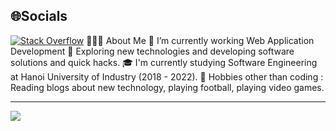 
## 🌐Socials
[![Stack Overflow](https://img.shields.io/badge/-Stackoverflow-FE7A16?logo=stack-overflow&logoColor=white)](https://stackoverflow.com/users/20968459) 
👨🏻‍💻 About Me
🔭   I’m currently working Web Application Development
🤔   Exploring new technologies and developing software solutions and quick hacks.
🎓   I'm currently studying Software Engineering at Hanoi University of Industry (2018 - 2022).
🎿 Hobbies other than coding : Reading blogs about new technology, playing football, playing video games.

---
[![](https://visitcount.itsvg.in/api?id=sondamsau02&icon=0&color=0)](https://visitcount.itsvg.in)
